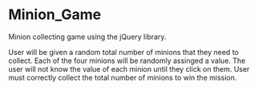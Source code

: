 # Minion_Game

Minion collecting game using the jQuery library.

User will be given a random total number of minions that they need to collect. Each of the four minions will be randomly assinged a value. The user will not know the value of each minion until they click on them. User must correctly collect the total number of minions to win the mission. 

